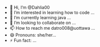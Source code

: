 - 👋 Hi, I’m @Dahlia00
- 👀 I’m interested in learning how to code ...
- 🌱 I’m currently learning java ...
- 💞️ I’m looking to collaborate on ...
- 📫 How to reach me datro008@uottawa ...
- 😄 Pronouns: she/her...
- ⚡ Fun fact: ...

<!---
Dahlia00/Dahlia00 is a ✨ special ✨ repository because its `README.md` (this file) appears on your GitHub profile.
You can click the Preview link to take a look at your changes.
--->

